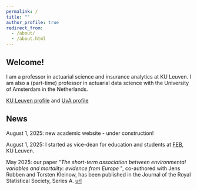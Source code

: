 ```yaml
---
permalink: /
title: ""
author_profile: true
redirect_from: 
  - /about/
  - /about.html
---
```

## Welcome!

I am a professor in actuarial science and insurance analytics at KU Leuven. I am also a (part-time) professor in actuarial data science with the University of Amsterdam in the Netherlands. 

[KU Leuven profile](https://www.kuleuven.be/wieiswie/nl/person/00043788) and 
[UvA profile](https://www.uva.nl/profiel/a/n/k.antonio/k.antonio.html)

## News

<i class="fa fa-info-circle" aria-hidden="true"></i> August 1, 2025: new academic website - under construction!


<i class="fa fa-info-circle" aria-hidden="true"></i> August 1, 2025: I started as vice-dean for education and students at [FEB](http://feb.kuleuven.be), KU Leuven.

<i class="fa fa-info-circle" aria-hidden="true"></i> May 2025: our paper "<i>The short-term association between environmental variables and mortality: evidence from Europe </i>", co-authored with Jens Robben and Torsten Kleinow, has been published in the Journal of the Royal Statistical Society, Series A. [url](https://academic.oup.com/jrsssa/advance-article/doi/10.1093/jrsssa/qnaf052/8142302) 